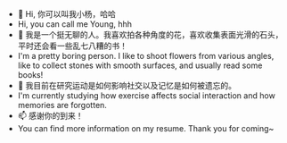 - 👋 Hi, 你可以叫我小杨，哈哈
-  Hi, you can call me Young, hhh
- 👀 我是一个挺无聊的人。我喜欢拍各种角度的花，喜欢收集表面光滑的石头，平时还会看一些乱七八糟的书！
-  I'm a pretty boring person. I like to shoot flowers from various angles, like to collect stones with smooth surfaces, and usually read some books!
- 🌱 我目前在研究运动是如何影响社交以及记忆是如何被遗忘的。
- I'm currently studying how exercise affects social interaction and how memories are forgotten.
- 📫 感谢你的到来！
- You can find more information on my resume. Thank you for coming~


<!---
Y0C0Q0/Y0C0Q0 is a ✨ special ✨ repository because its `README.md` (this file) appears on your GitHub profile.
You can click the Preview link to take a look at your changes.
--->
